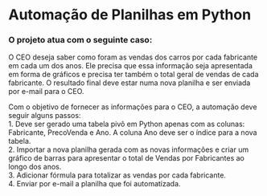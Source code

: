 <h1>Automação de Planilhas em Python</h1>
<h3>O projeto atua com o seguinte caso:</h3>
<p>O CEO deseja saber como foram as vendas dos carros por cada fabricante em cada um dos anos. Ele precisa que essa informação seja apresentada em forma de gráficos e precisa ter também o total geral de vendas de cada fabricante. O resultado final deve estar numa nova planilha e ser enviada por e-mail para o CEO.</p>
<p>Com o objetivo de fornecer as informações para o CEO, a automação deve seguir alguns passos:<br>
1.	Deve ser gerado uma tabela pivô em Python apenas com as colunas: Fabricante, PrecoVenda e Ano. A coluna Ano deve ser o índice para a nova tabela.<br>
2.	Importar a nova planilha gerada com as novas informações e criar um gráfico de barras para apresentar o total de Vendas por Fabricantes ao longo dos anos.<br>
3.	Adicionar fórmula para totalizar as vendas por cada fabricante.<br>
4.	Enviar por e-mail a planilha que foi automatizada.
</p>
